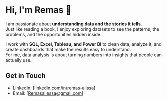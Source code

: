 # Hi, I'm Remas 👋

I am passionate about **understanding data and the stories it tells**.  
Just like reading a book, I enjoy exploring datasets to see the patterns, the problems, and the opportunities hidden inside.  

I work with **SQL, Excel, Tableau, and Power BI** to clean data, analyze it, and create dashboards that make the results easy to understand.  
For me, data analysis is about turning numbers into insights that people can actually use.  

## Get in Touch
- LinkedIn: [linkedin.com/in/remas-alissa]  
- Email: [Remasaliessa@gmail.com]  
